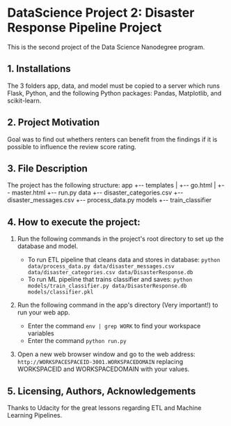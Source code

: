 # DataScience Project 2: Disaster Response Pipeline Project

This is the second project of the Data Science Nanodegree program.

## 1. Installations
The 3 folders app, data, and model must be copied to a server which runs Flask, Python, and the following Python packages: Pandas, Matplotlib, and scikit-learn.

## 2. Project Motivation
Goal was to find out whethers renters can benefit from the findings if it is possible to influence the review score rating.

## 3. File Description
The project has the following structure:
app
+-- templates
|   +-- go.html
|   +-- master.html
+-- run.py
data
+-- disaster_categories.csv
+-- disaster_messages.csv
+-- process_data.py
models
+-- train_classifier

## 4. How to execute the project:

1. Run the following commands in the project's root directory to set up the database and model.

    - To run ETL pipeline that cleans data and stores in database:
        `python data/process_data.py data/disaster_messages.csv data/disaster_categories.csv data/DisasterResponse.db`
    - To run ML pipeline that trains classifier and saves:
        `python models/train_classifier.py data/DisasterResponse.db models/classifier.pkl`

2. Run the following command in the app's directory (Very important!) to run your web app.
	- Enter the command `env | grep WORK` to find your workspace variables
	- Enter the command `python run.py`
    
3. Open a new web browser window and go to the web address: 
	`http://WORKSPACESPACEID-3001.WORKSPACEDOMAIN` replacing WORKSPACEID and WORKSPACEDOMAIN with your values.

## 5. Licensing, Authors, Acknowledgements
Thanks to Udacity for the great lessons regarding ETL and Machine Learning Pipelines.
